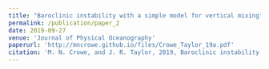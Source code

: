 ```yaml
---
title: "Baroclinic instability with a simple model for vertical mixing"
permalink: /publication/paper_2
date: 2019-09-27
venue: 'Journal of Physical Oceanography'
paperurl: 'http://mncrowe.github.io/files/Crowe_Taylor_19a.pdf'
citation: 'M. N. Crowe, and J. R. Taylor, 2019, Baroclinic instability with a simple model for vertical mixing, <i>J. Phys. Oceanogr.</i>, 49 (12), 3273-3300.'
---
```

